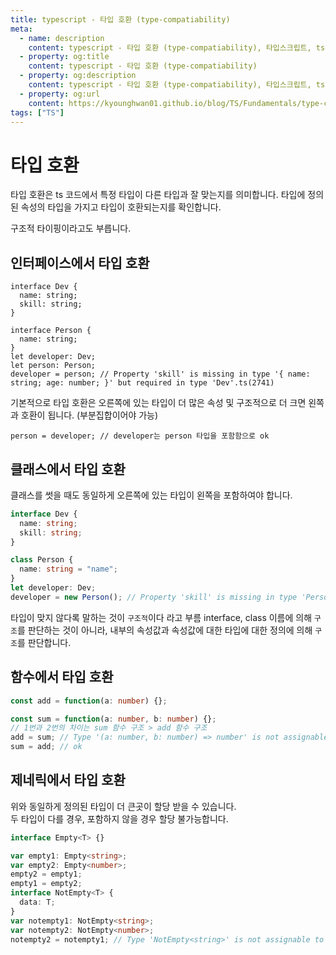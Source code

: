 ```yaml
---
title: typescript - 타입 호환 (type-compatiability)
meta:
  - name: description
    content: typescript - 타입 호환 (type-compatiability), 타입스크립트, ts
  - property: og:title
    content: typescript - 타입 호환 (type-compatiability)
  - property: og:description
    content: typescript - 타입 호환 (type-compatiability), 타입스크립트, ts
  - property: og:url
    content: https://kyounghwan01.github.io/blog/TS/Fundamentals/type-compatiability/
tags: ["TS"]
---
```


# 타입 호환

타입 호환은 ts 코드에서 특정 타입이 다른 타입과 잘 맞는지를 의미합니다.
타입에 정의된 속성의 타입을 가지고 타입이 호환되는지를 확인합니다.

구조적 타이핑이라고도 부릅니다.

## 인터페이스에서 타입 호환

```tsx
interface Dev {
  name: string;
  skill: string;
}

interface Person {
  name: string;
}
let developer: Dev;
let person: Person;
developer = person; // Property 'skill' is missing in type '{ name: string; age: number; }' but required in type 'Dev'.ts(2741)
```

기본적으로 타입 호환은 오른쪽에 있는 타입이 더 많은 속성 및 구조적으로 더 크면 왼쪽과 호환이 됩니다. (부분집합이어야 가능)

```tsx
person = developer; // developer는 person 타입을 포함함으로 ok
```

## 클래스에서 타입 호환

클래스를 썻을 때도 동일하게 오른쪽에 있는 타입이 왼쪽을 포함하여야 합니다.

```ts
interface Dev {
  name: string;
  skill: string;
}

class Person {
  name: string = "name";
}
let developer: Dev;
developer = new Person(); // Property 'skill' is missing in type 'Person' but required in type 'Dev'.ts(2741)
```

타입이 맞지 않다록 말하는 것이 `구조적`이다 라고 부름
interface, class 이름에 의해 `구조`를 판단하는 것이 아니라, 내부의 속성값과 속성값에 대한 타입에 대한 정의에 의해 `구조`를 판단합니다.

## 함수에서 타입 호환

```ts
const add = function(a: number) {};

const sum = function(a: number, b: number) {};
// 1번과 2번의 차이는 sum 함수 구조 > add 함수 구조
add = sum; // Type '(a: number, b: number) => number' is not assignable to type '(a: number) => void'.ts(2322)
sum = add; // ok
```

## 제네릭에서 타입 호환

위와 동일하게 정의된 타입이 더 큰곳이 할당 받을 수 있습니다.<br>
두 타입이 다를 경우, 포함하지 않을 경우 할당 불가능합니다.

```ts
interface Empty<T> {}

var empty1: Empty<string>;
var empty2: Empty<number>;
empty2 = empty1;
empty1 = empty2;
interface NotEmpty<T> {
  data: T;
}
var notempty1: NotEmpty<string>;
var notempty2: NotEmpty<number>;
notempty2 = notempty1; // Type 'NotEmpty<string>' is not assignable to type 'NotEmpty<number>'. Type 'string' is not assignable to type 'number'.
```

<TagLinks />

<Comment />
